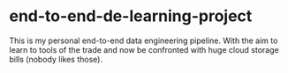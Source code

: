 # end-to-end-de-learning-project
This is my personal end-to-end data engineering pipeline. With the aim to learn to tools of the trade and now be confronted with huge cloud storage bills (nobody likes those).
